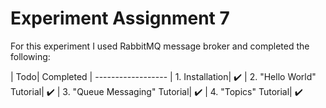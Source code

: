 # Experiment Assignment 7

For this experiment I used RabbitMQ message broker and completed the following:

| Todo| Completed 
| ------------------
| 1. Installation| ✔️ 
| 2. "Hello World" Tutorial| ✔️
| 3. "Queue Messaging" Tutorial| ✔️ 
| 4. "Topics" Tutorial| ✔️

